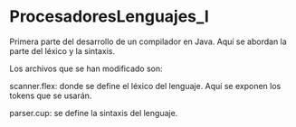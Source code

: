 # ProcesadoresLenguajes_I
Primera parte del desarrollo de un compilador en Java. Aquí se abordan la parte del léxico y la sintaxis.

Los archivos que se han modificado son:

scanner.flex: donde se define el léxico del lenguaje. Aquí se exponen los tokens que se usarán.

parser.cup: se define la sintaxis del lenguaje. 

